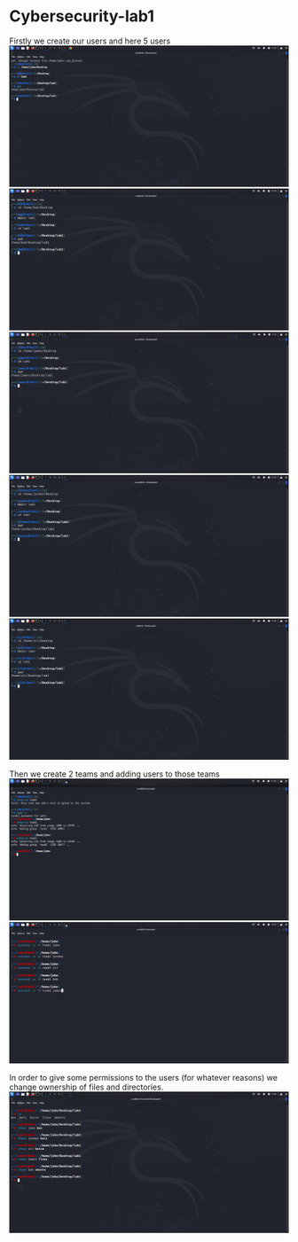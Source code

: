 # Cybersecurity-lab1
Firstly we create our users and here 5 users
![alt text](https://github.com/AlizadaUlvi/Cybersecurity-lab1/blob/de99a57cfdf935b5f90da92fd76c9a156c6f16ff/john.jpg)
![image alt](https://github.com/AlizadaUlvi/Cybersecurity-lab1/blob/8f3ac7f7bd3daf3531dc93c64b5ed7f954b9dd51/bob.jpg)
![image alt](https://github.com/AlizadaUlvi/Cybersecurity-lab1/blob/682d11a2579385c1c10ca1576ba6e33c5fd57268/james.jpg)
![image alt](https://github.com/AlizadaUlvi/Cybersecurity-lab1/blob/48d139409b8ba6089360a9aaaf0454cbff5e81d3/jordan.jpg)
![image alt](https://github.com/AlizadaUlvi/Cybersecurity-lab1/blob/4d975ddfb4f61da1b3cceab3486a53b153230f12/uli.jpg)

Then we create 2 teams and adding users to those teams
![alt text](https://github.com/AlizadaUlvi/Cybersecurity-lab1/blob/e94cd3bed960350ccfcbd743212acbfb2192deb1/creating%20teams.jpg)
![image alt](https://github.com/AlizadaUlvi/Cybersecurity-lab1/blob/a75a5788050237d366c8f30089fa396a22775418/teams.jpg)

In order to give some permissions to the users (for whatever reasons) we change ownership of files and directories.
![alt text](https://github.com/AlizadaUlvi/Cybersecurity-lab1/blob/075f605711ddfa4dcc9fc09995debb119104f31f/chown.jpg)

